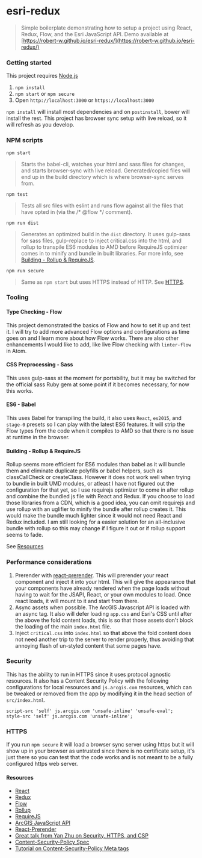# esri-redux
> Simple boilerplate demonstrating how to setup a project using React, Redux, Flow, and the Esri JavaScript API. Demo available at [https://robert-w.github.io/esri-redux/](https://robert-w.github.io/esri-redux/)

### Getting started
This project requires [Node.js](https://nodejs.org/en/)

1. `npm install`
2. `npm start` or `npm secure`
3. Open `http://localhost:3000` or `https://localhost:3000`

`npm install` will install most dependencies and on `postinstall`, bower will install the rest.  This project has browser sync setup with live reload, so it will refresh as you develop.

### NPM scripts
`npm start`
> Starts the babel-cli, watches your html and sass files for changes, and starts browser-sync with live reload.  Generated/copied files will end up in the build directory which is where browser-sync serves from.

`npm test`
> Tests all src files with eslint and runs flow against all the files that have opted in (via the /\* @flow \*/ comment).

`npm run dist`
> Generates an optimized build in the `dist` directory. It uses gulp-sass for sass files, gulp-replace to inject critical.css into the html, and rollup to transpile ES6 modules to AMD before RequireJS optimizer comes in to minify and bundle in built libraries. For more info, see [Building - Rollup & RequireJS](building-rollup-requirejs).

`npm run secure`
> Same as `npm start` but uses HTTPS instead of HTTP. See [HTTPS](#HTTPS).

### Tooling

#### Type Checking - Flow
This project demonstrated the basics of Flow and how to set it up and test it. I will try to add more advanced Flow options and configurations as time goes on and I learn more about how Flow works. There are also other enhancements I would like to add, like live Flow checking with `linter-flow` in Atom.

#### CSS Preprocessing - Sass
This uses gulp-sass at the moment for portability, but it may be switched for the official sass Ruby gem at some point if it becomes necessary, for now this works.

#### ES6 - Babel
This uses Babel for transpiling the build, it also uses `React`, `es2015`, and `stage-0` presets so I can play with the latest ES6 features.  It will strip the Flow types from the code when it compiles to AMD so that there is no issue at runtime in the browser.

#### Building - Rollup & RequireJS
Rollup seems more efficient for ES6 modules than babel as it will bundle them and eliminate duplicate polyfills or babel helpers, such as classCallCheck or createClass.  However it does not work well when trying to bundle in built UMD modules, or atleast I have not figured out the configuration for that yet, so I use requirejs optimizer to come in after rollup and combine the bundled js file with React and Redux.  If you choose to load those libraries from a CDN, which is a good idea, you can omit requirejs and use rollup with an uglifier to minify the bundle after rollup creates it.  This would make the bundle much lighter since it would not need React and Redux included.  I am still looking for a easier solution for an all-inclusive bundle with rollup so this may change if I figure it out or if rollup support seems to fade.

See [Resources](#resources)


### Performance considerations
1. Prerender with [react-prerender](https://github.com/Robert-W/react-prerender).  This will prerender your react component and inject it into your html.  This will give the appearance that your components have already rendered when the page loads without having to wait for the JSAPI, React, or your own modules to load.  Once react loads, it will mount to it and start from there.
2. Async assets when possible.  The ArcGIS Javascript API is loaded with an async tag.  It also will defer loading `app.css` and Esri's CSS until after the above the fold content loads, this is so that those assets don't block the loading of the main `index.html` file.
3. Inject `critical.css` into `index.html` so that above the fold content does not need another trip to the server to render properly, thus avoiding that annoying flash of un-styled content that some pages have.

### Security
This has the ability to run in HTTPS since it uses protocol agnostic resources. It also has a Content Security Policy with the following configurations for local resources and `js.arcgis.com` resources, which can be tweaked or removed from the app by modifying it in the head section of `src/index.html`.

```
script-src 'self' js.arcgis.com 'unsafe-inline' 'unsafe-eval';
style-src 'self' js.arcgis.com 'unsafe-inline';
```

### HTTPS
If you run `npm secure` it will load a browser sync server using https but it will show up in your browser as untrusted since there is no certificate setup, it's just there so you can test that the code works and is not meant to be a fully configured https web server.

#### Resources
* [React](https://facebook.github.io/react/)
* [Redux](http://redux.js.org/)
* [Flow](http://flowtype.org/)
* [Rollup](http://rollupjs.org/)
* [RequireJS](http://requirejs.org/docs/optimization.html)
* [ArcGIS JavaScript API](https://js.arcgis.com)
* [React-Prerender](https://github.com/Robert-W/react-prerender)
* [Great talk from Yan Zhu on Security, HTTPS, and CSP](https://www.youtube.com/watch?v=CDdYu2CJ-SU)
* [Content-Security-Policy Spec](https://www.w3.org/TR/CSP/)
* [Tutorial on Content-Security-Policy Meta tags](http://www.html5rocks.com/en/tutorials/security/content-security-policy/)
